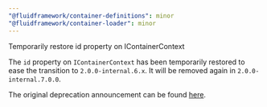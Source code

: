 ```yaml
---
"@fluidframework/container-definitions": minor
"@fluidframework/container-loader": minor
---
```


Temporarily restore id property on IContainerContext

The `id` property on `IContainerContext` has been temporarily restored to ease the transition to `2.0.0-internal.6.x`.
It will be removed again in `2.0.0-internal.7.0.0`.

The original deprecation announcement can be found [here](https://github.com/microsoft/FluidFramework/releases/tag/client_v2.0.0-internal.5.2.0).
